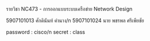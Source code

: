 รายวิชา  NC473 - การออกแบบระบบเครือข่าย Network Design

5907101013 ศักดินันท์ คำนาง/n
5907101024 นาย พชรพล ศรีเพียชัย

password : cisco/n
secret : class

